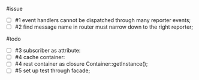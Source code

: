 #issue

- [ ] #1 event handlers cannot be dispatched through many reporter events;
- [ ] #2 find message name in router must narrow down to the right reporter;

#todo

- [ ] #3 subscriber as attribute:
- [ ] #4 cache container:
- [ ] #4 rest container as closure Container::getInstance();
- [ ] #5 set up test through facade;
